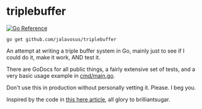 # triplebuffer

[![Go Reference](https://pkg.go.dev/badge/github.com/jalavosus/triplebuffer.svg)](https://pkg.go.dev/github.com/jalavosus/triplebuffer)

`go get github.com/jalavosus/triplebuffer`

An attempt at writing a triple buffer system in Go, mainly just to see if 
I could do it, make it work, AND test it.

There are GoDocs for all public things, a fairly extensive set of tests,
and a very basic usage example in [cmd/main.go](./cmd/main.go).

Don't use this in production without personally vetting it. Please. I beg you.

Inspired by the code in [this here article](https://brilliantsugar.github.io/posts/how-i-learned-to-stop-worrying-and-love-juggling-c++-atomics/),
all glory to brilliantsugar. 
